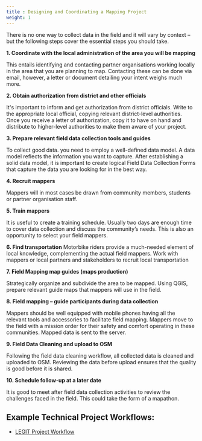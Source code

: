```yaml
---
title : Designing and Coordinating a Mapping Project
weight: 1
---
```


There is no one way to collect data in the field and it will vary by context – but the following steps cover the essential steps you should take.  

**1. Coordinate with the local administration of the area you will be mapping** 
  
  This entails identifying and contacting partner organisations working locally in the area that you are planning to map. Contacting these can be done via email, however, a letter or document detailing your intent weighs much more.  


**2. Obtain authorization from district and other officials**
  
It's important to inform and get authorization from district officials. Write to the appropriate local official, copying relevant district-level authorities. Once you receive a letter of authorization, copy it to have on hand and distribute to higher-level authorities to make them aware of your project.  

 
**3. Prepare relevant field data collection tools and guides**
  
To collect good data. you need to employ a well-defined data model. A data model reflects the information you want to capture. After establishing a solid data model, it is important to create logical Field Data Collection Forms that capture the data you are looking for in the best way.   


**4. Recruit mappers**
  
Mappers will in most cases be drawn from community members, students or partner organisation staff.

**5. Train mappers**
  
It is useful to create a training schedule. Usually two days are enough time to cover data collection and discuss the community’s needs. This is also an opportunity to select your field mappers.   


**6. Find transportation** 
Motorbike riders provide a much-needed element of local knowledge, complementing the actual field mappers.  Work with mappers or local partners and stakeholders to recruit local transportation  


**7. Field Mapping map guides (maps production)**
  
Strategically organize and subdivide the area to be mapped. Using QGIS, prepare relevant guide maps that mappers will use in the field.

**8. Field mapping – guide participants during data collection**
  
Mappers should be well equipped with mobile phones having all the relevant tools and accessories to facilitate field mapping. Mappers move to the field with a mission order for their safety and comfort operating in these communities.
Mapped data is sent to the server.

**9. Field Data Cleaning and upload to OSM**
  
Following the field data cleaning workflow, all collected data is cleaned and uploaded to OSM. Reviewing the data before upload ensures that the quality is good before it is shared. 

**10. Schedule follow-up at a later date**
  
It is good to meet after field data collection activities to review the challenges faced in the field. This could take the form of a mapathon. 

## Example Technical Project Workflows:

* [LEGIT Project Workflow](https://github.com/hotosm/toolbox/wiki/1.1.1-LEGIT-Project-Workflow)
